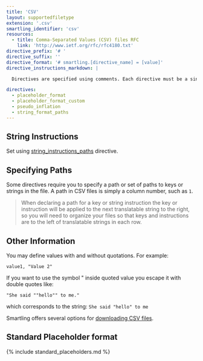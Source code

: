 ```yaml
---
title: 'CSV'
layout: supportedfiletype
extension: '.csv'
smartling_identifier: 'csv'
resources: 
  - title: Comma-Separated Values (CSV) files RFC
    link: 'http://www.ietf.org/rfc/rfc4180.txt'
directive_prefix: '# '
directive_suffix: ''
directive_format: '# smartling.[directive_name] = [value]'
directive_instructions_markdown: |

  Directives are specified using comments. Each directive must be a single comment on one line, and there should not be any inline trailing symbols after the directive. The directives must be defined at the top of the file, ahead of the csv content.

directives:
  - placeholder_format
  - placeholder_format_custom
  - pseudo_inflation
  - string_format_paths
---
```


## String Instructions

Set using [string_instructions_paths](#string_instructions_paths) directive.

## Specifying Paths

Some directives require you to specify a path or set of paths to keys or strings in the file. A path in CSV files is simply a column number, such as `1`.

> When declaring a path for a key or string instruction the key or instruction will be applied to the next translatable string to the right, so you will need to organize your files so that keys and instructions are to the left of translatable strings in each row.

## Other Information

You may define values with and without quotations. For example:

~~~
value1, "Value 2"
~~~

If you want to use the symbol " inside quoted value you escape it with double quotes like:

~~~
"She said ""hello"" to me."
~~~

which corresponds to the string: `She said "hello" to me`

Smartling offers several options for [downloading CSV files]().

## Standard Placeholder format

{% include standard_placeholders.md %} 